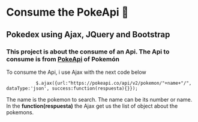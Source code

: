 # Consume the PokeApi 🐞
## Pokedex using Ajax, JQuery and Bootstrap
### This project is about the consume of an Api. The Api to consume is from [PokeApi](https://pokeapi.co/) of Pokemón
To consume the Api, i use Ajax with the next code below
```
           $.ajax({url:"https://pokeapi.co/api/v2/pokemon/"+name+"/", dataType:'json', success:function(respuesta){}});
```
The name is the pokemon to search. The name can be its number or name.
In the **function(respuesta)** the Ajax get us the list of object about the pokemons.
